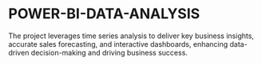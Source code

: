 # POWER-BI-DATA-ANALYSIS

The project leverages time series analysis to deliver key business insights, accurate sales forecasting, and interactive dashboards, enhancing data-driven decision-making and driving business success.

